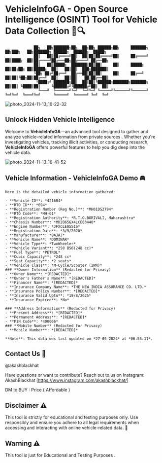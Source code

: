 # **VehicleInfoGA** - Open Source Intelligence (OSINT) Tool for Vehicle Data Collection 🚗🔍
```
             ██╗   ██╗███████╗██╗  ██╗██╗ ██████╗██╗     ███████╗    ██╗███╗   ██╗███████╗ ██████╗  ██████╗  █████╗ 
             ██║   ██║██╔════╝██║  ██║██║██╔════╝██║     ██╔════╝    ██║████╗  ██║██╔════╝██╔═══██╗██╔════╝ ██╔══██╗
             ██║   ██║█████╗  ███████║██║██║     ██║     █████╗      ██║██╔██╗ ██║█████╗  ██║   ██║██║  ███╗███████║
             ╚██╗ ██╔╝██╔══╝  ██╔══██║██║██║     ██║     ██╔══╝      ██║██║╚██╗██║██╔══╝  ██║   ██║██║   ██║██╔══██║
              ╚████╔╝ ███████╗██║  ██║██║╚██████╗███████╗███████╗    ██║██║ ╚████║██║     ╚██████╔╝╚██████╔╝██║  ██║
               ╚═══╝  ╚══════╝╚═╝  ╚═╝╚═╝ ╚═════╝╚══════╝╚══════╝    ╚═╝╚═╝  ╚═══╝╚═╝      ╚═════╝  ╚═════╝ ╚═╝  ╚═╝
```

![photo_2024-11-13_16-22-32](https://github.com/user-attachments/assets/b2e796e4-7cf6-4a4f-946d-d28c7de3848c)


## Unlock Hidden Vehicle Intelligence

Welcome to **VehicleInfoGA**—an advanced tool designed to gather and analyze vehicle-related information from private sources . Whether you're investigating vehicles, tracking illicit activities, or conducting research, **VehicleInfoGA** offers powerful features to help you dig deep into the vehicle data.

![photo_2024-11-13_16-41-52](https://github.com/user-attachments/assets/6039ed19-0b8a-4c04-8b02-538121871453)


## Vehicle Information - VehicleInfoGA Demo 🚘
```
Here is the detailed vehicle information gathered:

- **Vehicle ID**: *421604*
- **RTO ID**: *694*
- **Registration Number (Reg No.)**: *MH01DS2794*
- **RTO Code**: *MH-01*
- **Registration Authority**: *R.T.O.BORIVALI, Maharashtra*
- **Chassis Number**: *MD2B65GX4LCE03440*
- **Engine Number**: *JFXCLE05516*
- **Registration Date**: *3/9/2020*
- **Manufacturer**: *BAJAJ*
- **Vehicle Name**: *DOMINAR*
- **Vehicle Type**: *TwoWheeler*
- **Vehicle Variant**: *250 BS6(248 cc)*
- **Fuel Type**: *PETROL*
- **Cubic Capacity**: *248 cc*
- **Seat Capacity**: *2 seats*
- **Vehicle Class**: *M-Cycle/Scooter (2WN)*
### **Owner Information** (Redacted for Privacy)
- **Owner Name**: *[REDACTED]*
- **Owner's Father's Name**: *[REDACTED]*
- **Financer Name**: *[REDACTED]*
- **Insurance Company Name**: *THE NEW INDIA ASSURANCE CO. LTD.*
- **Insurance Policy Number**: *[REDACTED]*
- **Insurance Valid Upto**: *19/8/2025*
- **Insurance Expired**: *No*

### **Address Information** (Redacted for Privacy)
- **Present Address**: *[REDACTED]*
- **Permanent Address**: *[REDACTED]*
- **PIN Code**: *400066*
### **Mobile Number** (Redacted for Privacy)
- **Mobile Number**: *[REDACTED]*

**Note**: This data was last updated on *27-09-2024* at *06:55:11*.

```


## Contact Us 📧

@akashblackhat

Have questions or want to contribute? Reach out to us on Instagram: AkashBlackhat [https://www.instagram.com/akashblackhat/]

DM to BUY : Price { Affordable }

## Disclaimer ⚠️

This tool is strictly for educational and testing purposes only. Use responsibly and ensure you adhere to all legal requirements when accessing and interacting with online vehicle-related data. 🚫

## Warning ⚠️
This tool is just for Educational and Testing Purposes . 
